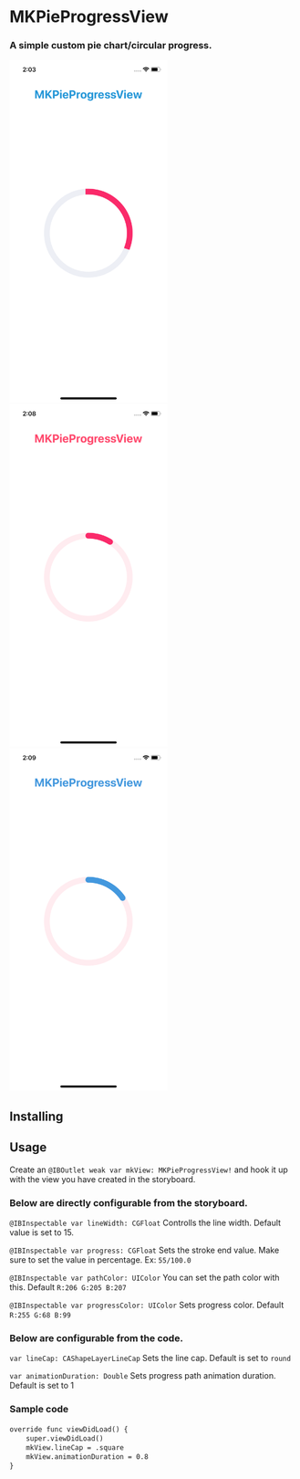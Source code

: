 # MKPieProgressView

### A simple custom pie chart/circular progress.

<img src="https://github.com/MacKaSL/MKPieProgressView/blob/master/MKPieProgressView%201.png" height="600"><img src="https://github.com/MacKaSL/MKPieProgressView/blob/master/MKPieProgressView%202.png" height="600"><img src="https://github.com/MacKaSL/MKPieProgressView/blob/master/MKPieProgressView%203.png" height="600">

## Installing


## Usage

Create an `@IBOutlet weak var mkView: MKPieProgressView!` and hook it up with the view you have created in the storyboard.


### Below are directly configurable from the storyboard.

`@IBInspectable var lineWidth: CGFloat` 
Controlls the line width. Default value is set to 15.

`@IBInspectable var progress: CGFloat`
Sets the stroke end value. Make sure to set the value in percentage. Ex: `55/100.0`

`@IBInspectable var pathColor: UIColor`
You can set the path color with this. Default `R:206 G:205 B:207`

`@IBInspectable var progressColor: UIColor`
Sets progress color. Default `R:255 G:68 B:99`


### Below are configurable from the code.

`var lineCap: CAShapeLayerLineCap`
Sets the line cap. Default is set to `round`

`var animationDuration: Double`
Sets progress path animation duration. Default is set to 1


### Sample code

```
override func viewDidLoad() {
    super.viewDidLoad()
    mkView.lineCap = .square
    mkView.animationDuration = 0.8
}
```
